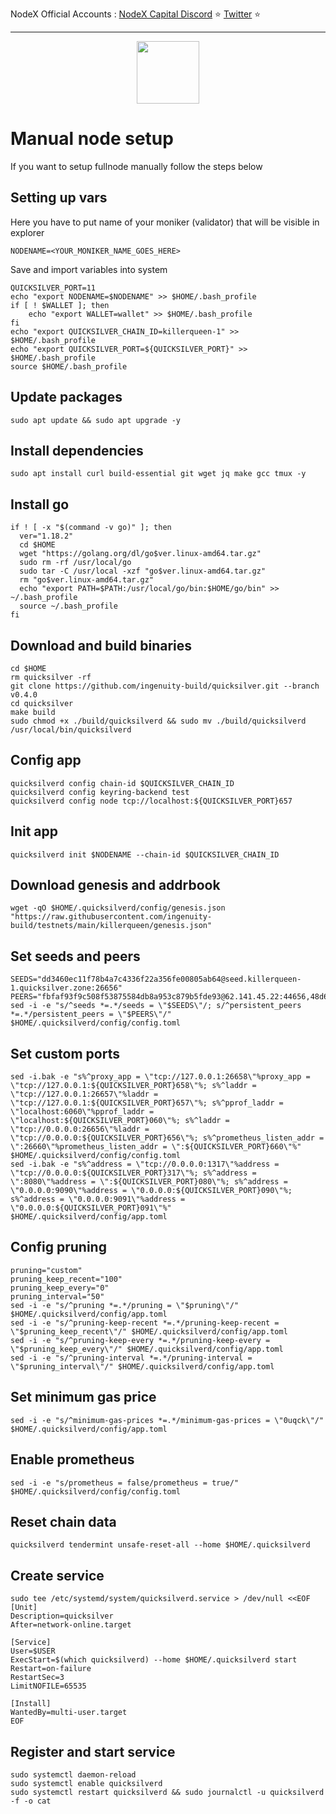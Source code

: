 <span tyle="font-size:14px" align="right">NodeX Official Accounts :
<span style="font-size:14px" align="right">
<a href="https://discord.gg/JqQNcwff2e" target="_blank">NodeX Capital Discord</a></span> ⭐ 
<span style="font-size:14px" align="right">
<a href="https://twitter.com/nodexploit/" target="_blank">Twitter</a></span> ⭐ 
<span style="font-size:14px" align="right">
<hr>


<p align="center">
  <img height="100" height="auto" src="https://user-images.githubusercontent.com/50621007/166148846-93575afe-e3ce-4ca5-a3f7-a21e8a8609cb.png">
</p>

# Manual node setup
If you want to setup fullnode manually follow the steps below

## Setting up vars
Here you have to put name of your moniker (validator) that will be visible in explorer
```
NODENAME=<YOUR_MONIKER_NAME_GOES_HERE>
```

Save and import variables into system
```
QUICKSILVER_PORT=11
echo "export NODENAME=$NODENAME" >> $HOME/.bash_profile
if [ ! $WALLET ]; then
	echo "export WALLET=wallet" >> $HOME/.bash_profile
fi
echo "export QUICKSILVER_CHAIN_ID=killerqueen-1" >> $HOME/.bash_profile
echo "export QUICKSILVER_PORT=${QUICKSILVER_PORT}" >> $HOME/.bash_profile
source $HOME/.bash_profile
```

## Update packages
```
sudo apt update && sudo apt upgrade -y
```

## Install dependencies
```
sudo apt install curl build-essential git wget jq make gcc tmux -y
```

## Install go
```
if ! [ -x "$(command -v go)" ]; then
  ver="1.18.2"
  cd $HOME
  wget "https://golang.org/dl/go$ver.linux-amd64.tar.gz"
  sudo rm -rf /usr/local/go
  sudo tar -C /usr/local -xzf "go$ver.linux-amd64.tar.gz"
  rm "go$ver.linux-amd64.tar.gz"
  echo "export PATH=$PATH:/usr/local/go/bin:$HOME/go/bin" >> ~/.bash_profile
  source ~/.bash_profile
fi
```

## Download and build binaries
```
cd $HOME
rm quicksilver -rf
git clone https://github.com/ingenuity-build/quicksilver.git --branch v0.4.0
cd quicksilver
make build
sudo chmod +x ./build/quicksilverd && sudo mv ./build/quicksilverd /usr/local/bin/quicksilverd
```

## Config app
```
quicksilverd config chain-id $QUICKSILVER_CHAIN_ID
quicksilverd config keyring-backend test
quicksilverd config node tcp://localhost:${QUICKSILVER_PORT}657
```

## Init app
```
quicksilverd init $NODENAME --chain-id $QUICKSILVER_CHAIN_ID
```

## Download genesis and addrbook
```
wget -qO $HOME/.quicksilverd/config/genesis.json "https://raw.githubusercontent.com/ingenuity-build/testnets/main/killerqueen/genesis.json"
```

## Set seeds and peers
```
SEEDS="dd3460ec11f78b4a7c4336f22a356fe00805ab64@seed.killerqueen-1.quicksilver.zone:26656"
PEERS="fbfaf93f9c508f53875584db8a953c879b5fde93@62.141.45.22:44656,48d6e6f74b22599fb80b63e3df15107057678701@142.132.213.50:26656,c73e0f1af31eec4652992b410ca7862622b9ec08@65.108.135.213:26756,90ac25d4eb949d0c96d035b440bf43d38983910c@167.235.60.58:26656,3c8dbb7ac3bea1baab2dbef6f30fec8e9ccbf20f@150.158.152.166:26656,08e9c9d61b66a29f3bb777cf32da0cf0478ff9e8@81.68.181.186:26656,d8cd956350252da5f43e3d2cb9c404f2beeb2430@43.156.26.121:26656,4d397f3548dc90f0d5377d144dfb41667004a0f1@176.116.87.5:26656,3d600e16fc5070ad591877889a8198c203a799cb@124.223.87.231:26656,5f5eb201298af5a6f6e9bd5eed1c01ba329f83f2@178.236.129.143:26656,23be55e923172df0ccd3b437962c70cddb6ab814@142.93.150.22:26656,1e201ae20e650c7a6de6c4961c7ec9bbc49b99c7@164.68.119.26:26656,d52a4dc04658f3b0f20874a571788ceb9b7bada4@124.223.66.120:26656,1fdc86d5e36c4ead4cfc79da9b57569b7d72cabc@193.122.107.99:26656,46d2eb9953403de555369ab5d144c713a6e5b960@144.76.67.53:2390,0e7dcc9313cefbdbc4b7b00931a04c4e78f4da5f@88.208.57.200:46656,77481c2bfffb141da24e1f3ef931a330b3b9bba4@164.92.90.14:11656,8cf285b8aaf60744d561640651a0557ea56c8a00@124.223.26.171:26656,469e4cac6d3454c911594412e5731097ab38be1a@95.111.229.221:26656,308dbd671f5c5c9520af2944fd960a0ccfdb33be@134.249.85.64:26656,288948102bb3025c52209ab6ac708d95e9aecef1@124.223.107.85:26656,53e64bfb9572f890c06c4c95062a93cad6c5e8b5@188.9.122.183:26656,b730363c80a74560b35f60abc663539e58d25552@46.38.243.16:11656,2f54f2f9feaa1c89a767ed17506a3e5ed9275bcc@146.0.40.114:11656,987456d197614b2eb927f5e9fd3c200e6e926eac@175.24.183.235:26656,31ff74d28c9f6a81c0786ef6e6dda98004c3bcbd@1.15.185.171:26656,fa9790558b91a835c9eceffc231b3f63c7c15298@140.238.96.20:26656,015baa30ea5c71efa37ba7bf9fb2f7c61fcb32a2@146.56.128.144:26656,6d199195e710f8fbee5d729735941ae65ddd9adf@94.130.180.23:11656,87b9d7ef60e4c90cc9dc7dc7341167445a774e74@124.223.107.100:26656,245502cb4c2ccd62f4d56293d9ca341a57b22908@129.226.156.253:26656,888d27502f5e687849013ea1cb420e8421528cbf@65.109.0.101:11656"
sed -i -e "s/^seeds *=.*/seeds = \"$SEEDS\"/; s/^persistent_peers *=.*/persistent_peers = \"$PEERS\"/" $HOME/.quicksilverd/config/config.toml
```

## Set custom ports
```
sed -i.bak -e "s%^proxy_app = \"tcp://127.0.0.1:26658\"%proxy_app = \"tcp://127.0.0.1:${QUICKSILVER_PORT}658\"%; s%^laddr = \"tcp://127.0.0.1:26657\"%laddr = \"tcp://127.0.0.1:${QUICKSILVER_PORT}657\"%; s%^pprof_laddr = \"localhost:6060\"%pprof_laddr = \"localhost:${QUICKSILVER_PORT}060\"%; s%^laddr = \"tcp://0.0.0.0:26656\"%laddr = \"tcp://0.0.0.0:${QUICKSILVER_PORT}656\"%; s%^prometheus_listen_addr = \":26660\"%prometheus_listen_addr = \":${QUICKSILVER_PORT}660\"%" $HOME/.quicksilverd/config/config.toml
sed -i.bak -e "s%^address = \"tcp://0.0.0.0:1317\"%address = \"tcp://0.0.0.0:${QUICKSILVER_PORT}317\"%; s%^address = \":8080\"%address = \":${QUICKSILVER_PORT}080\"%; s%^address = \"0.0.0.0:9090\"%address = \"0.0.0.0:${QUICKSILVER_PORT}090\"%; s%^address = \"0.0.0.0:9091\"%address = \"0.0.0.0:${QUICKSILVER_PORT}091\"%" $HOME/.quicksilverd/config/app.toml
```

## Config pruning
```
pruning="custom"
pruning_keep_recent="100"
pruning_keep_every="0"
pruning_interval="50"
sed -i -e "s/^pruning *=.*/pruning = \"$pruning\"/" $HOME/.quicksilverd/config/app.toml
sed -i -e "s/^pruning-keep-recent *=.*/pruning-keep-recent = \"$pruning_keep_recent\"/" $HOME/.quicksilverd/config/app.toml
sed -i -e "s/^pruning-keep-every *=.*/pruning-keep-every = \"$pruning_keep_every\"/" $HOME/.quicksilverd/config/app.toml
sed -i -e "s/^pruning-interval *=.*/pruning-interval = \"$pruning_interval\"/" $HOME/.quicksilverd/config/app.toml
```

## Set minimum gas price
```
sed -i -e "s/^minimum-gas-prices *=.*/minimum-gas-prices = \"0uqck\"/" $HOME/.quicksilverd/config/app.toml
```

## Enable prometheus
```
sed -i -e "s/prometheus = false/prometheus = true/" $HOME/.quicksilverd/config/config.toml
```

## Reset chain data
```
quicksilverd tendermint unsafe-reset-all --home $HOME/.quicksilverd
```

## Create service
```
sudo tee /etc/systemd/system/quicksilverd.service > /dev/null <<EOF
[Unit]
Description=quicksilver
After=network-online.target

[Service]
User=$USER
ExecStart=$(which quicksilverd) --home $HOME/.quicksilverd start
Restart=on-failure
RestartSec=3
LimitNOFILE=65535

[Install]
WantedBy=multi-user.target
EOF
```

## Register and start service
```
sudo systemctl daemon-reload
sudo systemctl enable quicksilverd
sudo systemctl restart quicksilverd && sudo journalctl -u quicksilverd -f -o cat
```
